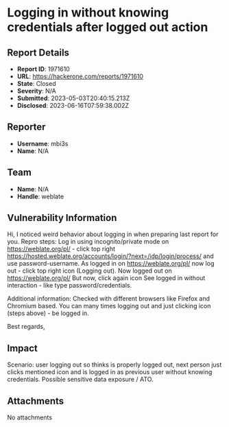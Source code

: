 # Logging in without knowing credentials after logged out action

## Report Details
- **Report ID**: 1971610
- **URL**: https://hackerone.com/reports/1971610
- **State**: Closed
- **Severity**: N/A
- **Submitted**: 2023-05-03T20:40:15.213Z
- **Disclosed**: 2023-06-16T07:59:38.002Z

## Reporter
- **Username**: mbi3s
- **Name**: N/A

## Team
- **Name**: N/A
- **Handle**: weblate

## Vulnerability Information
Hi, I noticed weird behavior about logging in when preparing last report for you.
Repro steps: Log in using incognito/private mode on https://weblate.org/pl/ - click top right https://hosted.weblate.org/accounts/login/?next=/idp/login/process/ and use password-username.
As logged in on https://weblate.org/pl/ now log out - click top right icon (Logging out). Now logged out on https://weblate.org/pl/
But now, click again icon <a href="/saml2/login/?next=/pl/" class="user-tab user-anonymous"></a>
See logged in without interaction - like type password/credentials.

Additional information:
Checked with different browsers like Firefox and Chromium based.
You can many times logging out and just clicking icon (steps above) - be logged in.

Best regards,

## Impact

Scenario: user logging out so thinks is properly logged out, next person just clicks mentioned icon and is logged in as previous user without knowing credentials.
Possible sensitive data exposure / ATO.

## Attachments
No attachments
